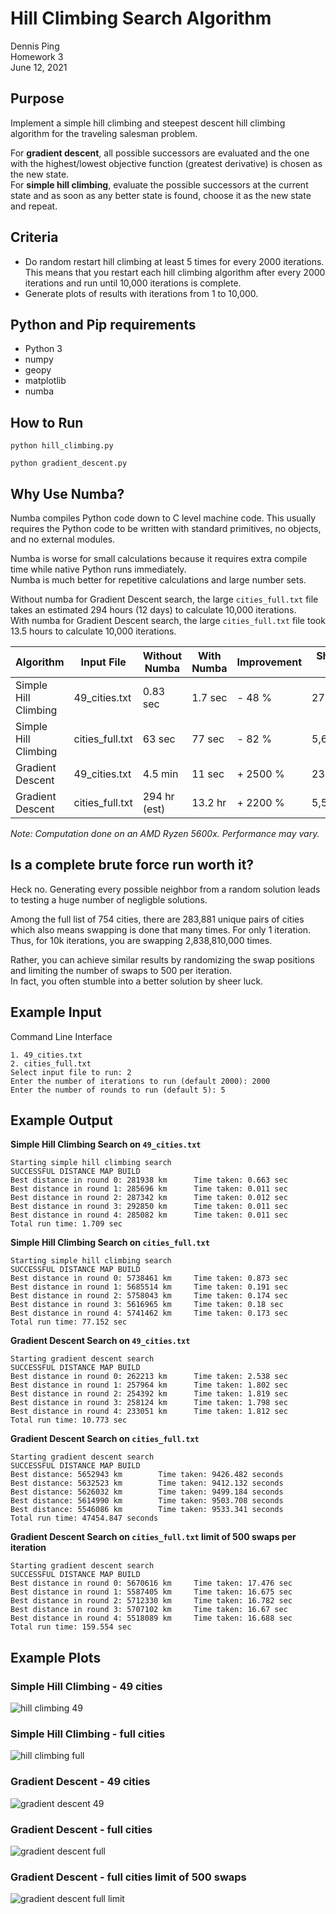 # Hill Climbing Search Algorithm

Dennis Ping  
Homework 3  
June 12, 2021  

## Purpose

Implement a simple hill climbing and steepest descent hill climbing algorithm for the traveling salesman problem.

For **gradient descent**, all possible successors are evaluated and the one with the highest/lowest 
objective function (greatest derivative) is chosen as the new state.  
For **simple hill climbing**, evaluate the possible successors at the current state and as soon as 
any better state is found, choose it as the new state and repeat.  

## Criteria

- Do random restart hill climbing at least 5 times for every 2000 iterations. This means that you restart each 
hill climbing algorithm after every 2000 iterations and run until 10,000 iterations is complete.
- Generate plots of results with iterations from 1 to 10,000.

## Python and Pip requirements

- Python 3
- numpy
- geopy
- matplotlib
- numba

## How to Run

`python hill_climbing.py`

`python gradient_descent.py`

## Why Use Numba?

Numba compiles Python code down to C level machine code.
This usually requires the Python code to be written with standard primitives, no objects, and no external modules.  

Numba is worse for small calculations because it requires extra compile time while native Python runs immediately.  
Numba is much better for repetitive calculations and large number sets.

Without numba for Gradient Descent search, the large `cities_full.txt` file takes an estimated 294 hours (12 days) to calculate 10,000 iterations.  
With numba for Gradient Descent search, the large `cities_full.txt` file took 13.5 hours to calculate 10,000 iterations.  

| Algorithm            | Input File      | Without Numba | With Numba | Improvement | Shortest Path |
| ---------------------| --------------- | -----------  | ----------- | ----------- | ------------- |
| Simple Hill Climbing | 49_cities.txt   | 0.83 sec     | 1.7 sec     | - 48 %      | 275,377       |
| Simple Hill Climbing | cities_full.txt | 63 sec       | 77 sec      | - 82 %      | 5,675,861     |
| Gradient Descent     | 49_cities.txt   | 4.5 min      | 11 sec      | + 2500 %    | 238,487       |
| Gradient Descent     | cities_full.txt | 294 hr (est) | 13.2 hr     | + 2200 %    | 5,518,089     |

*Note: Computation done on an AMD Ryzen 5600x. Performance may vary.*

## Is a complete brute force run worth it?

Heck no. Generating every possible neighbor from a random solution leads to testing a huge number of negligble solutions.

Among the full list of 754 cities, there are 283,881 unique pairs of cities which also means swapping is done that many times. For only 1 iteration.  
Thus, for 10k iterations, you are swapping 2,838,810,000 times.

Rather, you can achieve similar results by randomizing the swap positions and limiting the number of swaps to 500 per iteration.  
In fact, you often stumble into a better solution by sheer luck.  

## Example Input
Command Line Interface   
```
1. 49_cities.txt
2. cities_full.txt
Select input file to run: 2
Enter the number of iterations to run (default 2000): 2000
Enter the number of rounds to run (default 5): 5
```

## Example Output

**Simple Hill Climbing Search on `49_cities.txt`**
```
Starting simple hill climbing search
SUCCESSFUL DISTANCE MAP BUILD
Best distance in round 0: 281938 km      Time taken: 0.663 sec
Best distance in round 1: 285696 km      Time taken: 0.011 sec
Best distance in round 2: 287342 km      Time taken: 0.012 sec
Best distance in round 3: 292850 km      Time taken: 0.011 sec
Best distance in round 4: 285082 km      Time taken: 0.011 sec
Total run time: 1.709 sec
```

**Simple Hill Climbing Search on `cities_full.txt`**
```
Starting simple hill climbing search
SUCCESSFUL DISTANCE MAP BUILD
Best distance in round 0: 5738461 km     Time taken: 0.873 sec
Best distance in round 1: 5685514 km     Time taken: 0.191 sec
Best distance in round 2: 5758043 km     Time taken: 0.174 sec
Best distance in round 3: 5616965 km     Time taken: 0.18 sec
Best distance in round 4: 5741462 km     Time taken: 0.173 sec
Total run time: 77.152 sec
```

**Gradient Descent Search on `49_cities.txt`**
```
Starting gradient descent search
SUCCESSFUL DISTANCE MAP BUILD
Best distance in round 0: 262213 km      Time taken: 2.538 sec
Best distance in round 1: 257964 km      Time taken: 1.802 sec
Best distance in round 2: 254392 km      Time taken: 1.819 sec
Best distance in round 3: 258124 km      Time taken: 1.798 sec
Best distance in round 4: 233051 km      Time taken: 1.812 sec
Total run time: 10.773 sec
```

**Gradient Descent Search on `cities_full.txt`**
```
Starting gradient descent search
SUCCESSFUL DISTANCE MAP BUILD
Best distance: 5652943 km        Time taken: 9426.482 seconds
Best distance: 5632523 km        Time taken: 9412.132 seconds
Best distance: 5626032 km        Time taken: 9499.184 seconds
Best distance: 5614990 km        Time taken: 9503.708 seconds
Best distance: 5546086 km        Time taken: 9533.341 seconds
Total run time: 47454.847 seconds
```

**Gradient Descent Search on `cities_full.txt` limit of 500 swaps per iteration**
```
Starting gradient descent search
SUCCESSFUL DISTANCE MAP BUILD
Best distance in round 0: 5670616 km     Time taken: 17.476 sec
Best distance in round 1: 5587405 km     Time taken: 16.675 sec
Best distance in round 2: 5712330 km     Time taken: 16.782 sec
Best distance in round 3: 5707102 km     Time taken: 16.67 sec
Best distance in round 4: 5518089 km     Time taken: 16.688 sec
Total run time: 159.554 sec
```

## Example Plots

### Simple Hill Climbing - 49 cities
![hill climbing 49](https://i.imgur.com/e1XwfWG.png)

### Simple Hill Climbing - full cities
![hill climbing full](https://i.imgur.com/pOGUrKV.png)

### Gradient Descent - 49 cities
![gradient descent 49](https://i.imgur.com/FESNsyG.png)

### Gradient Descent - full cities
![gradient descent full](https://i.imgur.com/gjFDuKY.png)

### Gradient Descent - full cities limit of 500 swaps
![gradient descent full limit](https://i.imgur.com/k11Lx0A.png)